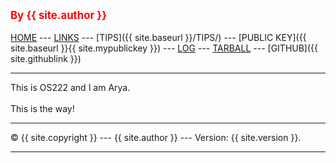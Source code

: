 ---
---
<span style="color:red; font-weight:bold; font-size:larger;">By {{ site.author }}</span>
<br><br>
[HOME](.) ---
[LINKS](https://AryaDaffaA.github.io/os222/LINKS/) ---
[TIPS]({{ site.baseurl }}/TIPS/) ---
[PUBLIC KEY]({{ site.baseurl }}{{ site.mypublickey }}) ---
[LOG](TXT/mylog.txt) ---
[TARBALL](SandBox/cbkadal.tar.xz) ---
[GITHUB]({{ site.githublink }})
<br>
<hr>
This is OS222 and I am Arya.
<br><br>
This is the way!
<br>
<hr>
&copy; {{ site.copyright }} --- {{ site.author }} --- Version: {{ site.version }}.
<hr>
<br>
